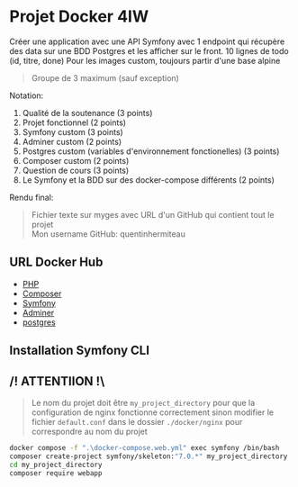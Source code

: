 # Projet Docker 4IW

Créer une application avec une API Symfony avec 1 endpoint qui récupère des data sur une
BDD Postgres et les afficher sur le front. 10 lignes de todo (id, titre, done)
Pour les images custom, toujours partir d'une base alpine

> Groupe de 3 maximum (sauf exception)

Notation:

1. Qualité de la soutenance (3 points)
2. Projet fonctionnel (2 points)
3. Symfony custom (3 points)
4. Adminer custom (2 points)
5. Postgres custom (variables d'environnement fonctionelles) (3 points)
6. Composer custom (2 points)
7. Question de cours (3 points)
8. Le Symfony et la BDD sur des docker-compose différents (2 points)

Rendu final:

> Fichier texte sur myges avec URL d'un GitHub qui contient tout le projet \
> Mon username GitHub: quentinhermiteau

## URL Docker Hub

-   [PHP](https://hub.docker.com/r/legrizzly/php-custom)
-   [Composer](https://hub.docker.com/r/legrizzly/composer-custom)
-   [Symfony](https://hub.docker.com/r/legrizzly/symfony)
-   [Adminer](https://hub.docker.com/r/legrizzly/adminer-custom)
-   [postgres](https://hub.docker.com/r/legrizzly/pgsql-custom)

## Installation Symfony CLI

## /! ATTENTIION !\

> Le nom du projet doit être `my_project_directory` pour que la configuration de nginx fonctionne correctement sinon modifier le fichier `default.conf` dans le dossier `./docker/nginx` pour correspondre au nom du projet

```bash
docker compose -f ".\docker-compose.web.yml" exec symfony /bin/bash
composer create-project symfony/skeleton:"7.0.*" my_project_directory
cd my_project_directory
composer require webapp
```
